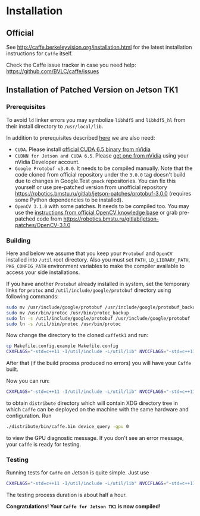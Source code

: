 # Installation

## Official 

See http://caffe.berkeleyvision.org/installation.html for the latest
installation instructions  for `Caffe` itself.

Check the Caffe issue tracker in case you need help: https://github.com/BVLC/caffe/issues

## Installation of Patched Version on Jetson TK1

### Prerequisites

To avoid `ld` linker errors you may symbolize `libhdf5` and `libhdf5_hl` from their install directory to `/usr/local/lib`.

In addition to prerequisites described [here](http://caffe.berkeleyvision.org/installation.html#prerequisites) we are also need:

- `CUDA`. Please install [official CUDA 6.5 binary from nVidia](https://developer.nvidia.com/cuda-zone)
- `CUDNN for Jetson and CUDA 6.5`. Please [get one from nVidia](https://developer.nvidia.com/cudnn) using your nVidia Developer account.
- `Google Protobuf v3.0.0`. It needs to be compiled manually. Note that the code cloned from official repository under the `3.0.0` tag doesn't build due to changes in Google.Test `gmock` repositories. You can fix this yourself or use pre-patched version from unofficial repository https://robotics.bmstu.ru/gitlab/jetson-patches/protobuf-3.0.0 (requires some Python dependencies to be installed).
- `OpenCV 3.1.0` with some patches. It needs to be compiled too. You may use the [instructions from official OpenCV knowledge base](https://docs.opencv.org/3.3.0/d6/d15/tutorial_building_tegra_cuda.html) or grab pre-patched code from https://robotics.bmstu.ru/gitlab/jetson-patches/OpenCV-3.1.0

### Building

Here and below we assume that you keep your `Protobuf` and `OpenCV` installed into `/util` root directory. Also you must set `PATH`, `LD_LIBRARY_PATH`, `PKG_CONFIG_PATH` environment variables to make the compiler available to access your side installations.

If you have another `Protobuf` already installed in system, set the temporary links for `protoc` and `/util/include/google/protobuf` directory using following commands:
```bash
sudo mv /usr/include/google/protobuf /usr/include/google/protobuf_backup
sudo mv /usr/bin/protoc /usr/bin/protoc_backup
sudo ln -s /util/include/google/protobuf /usr/include/google/protobuf
sudo ln -s /util/bin/protoc /usr/bin/protoc
```

Now change the directory to the cloned `caffetk1` and run:
```bash
cp Makefile.config.example Makefile.config
CXXFLAGS="-std=c++11 -I/util/include -L/util/lib" NVCCFLAGS="-std=c++11 -Xcompiler=-fPIC -I/util/include -L/util/lib" LDFLAGS="-L/util/lib" USE_PKG_CONFIG=1 make -j4
```

After that (if the build process produced no errors) you will have your `Caffe` built. 

Now you can run:
```bash
CXXFLAGS="-std=c++11 -I/util/include -L/util/lib" NVCCFLAGS="-std=c++11 -Xcompiler=-fPIC -I/util/include -L/util/lib" LDFLAGS="-L/util/lib" USE_PKG_CONFIG=1 make distribute
```
to obtain `distribute` directory which will contain XDG directory tree in which `Caffe` can be deployed on the machine with the same hardware and configuration. Run
```bash
./distribute/bin/caffe.bin device_query -gpu 0
```
to view the GPU diagnostic message. If you don't see an error message, your `Caffe` is ready for testing.

### Testing

Running tests for `Caffe` on Jetson is quite simple. Just use
```bash
CXXFLAGS="-std=c++11 -I/util/include -L/util/lib" NVCCFLAGS="-std=c++11 -Xcompiler=-fPIC -I/util/include -L/util/lib" LDFLAGS="-L/util/lib" USE_PKG_CONFIG=1 make runtest
```

The testing process duration is about half a hour.

**Congratulations! Your `Caffe for Jetson TK1` is now compiled!**
